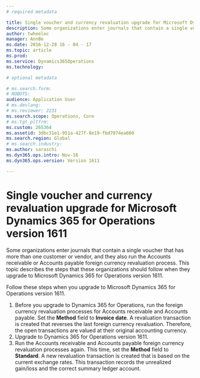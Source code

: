 ```yaml
---
# required metadata

title: Single voucher and currency revaluation upgrade for Microsoft Dynamics 365 for Operations version 1611
description: Some organizations enter journals that contain a single voucher that has more than one customer or vendor, and they also run the Accounts receivable or Accounts payable foreign currency revaluation process. This topic describes the steps that these organizations should follow when they upgrade to Microsoft Dynamics 365 for Operations version 1611.
author: twheeloc
manager: AnnBe
ms.date: 2016-12-28 16 - 04 - 17
ms.topic: article
ms.prod: 
ms.service: Dynamics365Operations
ms.technology: 

# optional metadata

# ms.search.form: 
# ROBOTS: 
audience: Application User
# ms.devlang: 
# ms.reviewer: 2231
ms.search.scope: Operations, Core
# ms.tgt_pltfrm: 
ms.custom: 265364
ms.assetid: 3dbc31e1-951a-427f-8e19-fbd7074ea660
ms.search.region: Global
# ms.search.industry: 
ms.author: saraschi
ms.dyn365.ops.intro: Nov-16
ms.dyn365.ops.version: Version 1611

---
```


# Single voucher and currency revaluation upgrade for Microsoft Dynamics 365 for Operations version 1611

Some organizations enter journals that contain a single voucher that has more than one customer or vendor, and they also run the Accounts receivable or Accounts payable foreign currency revaluation process. This topic describes the steps that these organizations should follow when they upgrade to Microsoft Dynamics 365 for Operations version 1611.

Follow these steps when you upgrade to Microsoft Dynamics 365 for Operations version 1611.

1.  Before you upgrade to Dynamics 365 for Operations, run the foreign currency revaluation processes for Accounts receivable and Accounts payable. Set the **Method** field to **Invoice date**. A revaluation transaction is created that reverses the last foreign currency revaluation. Therefore, the open transactions are valued at their original accounting currency.
2.  Upgrade to Dynamics 365 for Operations version 1611.
3.  Run the Accounts receivable and Accounts payable foreign currency revaluation processes again. This time, set the **Method** field to **Standard**. A new revaluation transaction is created that is based on the current exchange rates. This transaction records the unrealized gain/loss and the correct summary ledger account.


